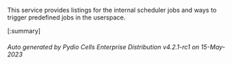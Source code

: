 






This service provides listings for the internal scheduler jobs and ways to trigger predefined jobs in the userspace.

[:summary]

###### Auto generated by Pydio Cells Enterprise Distribution v4.2.1-rc1 on 15-May-2023
